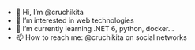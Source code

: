 - 👋 Hi, I’m @cruchikita
- 👀 I’m interested in web technologies
- 🌱 I’m currently learning .NET 6, python, docker...
- 📫 How to reach me: @cruchikita on social networks

<!---
cruchikita/cruchikita is a ✨ special ✨ repository because its `README.md` (this file) appears on your GitHub profile.
You can click the Preview link to take a look at your changes.
--->
